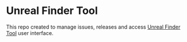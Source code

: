# Unreal Finder Tool
This repo created to manage issues, releases and access [Unreal Finder Tool](https://corrm.github.io/uft) user interface.
